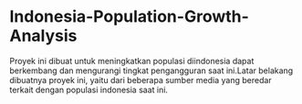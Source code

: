 # Indonesia-Population-Growth-Analysis
Proyek ini dibuat untuk meningkatkan populasi diindonesia dapat berkembang dan mengurangi tingkat pengangguran saat ini.Latar belakang dibuatnya proyek ini, yaitu dari beberapa sumber media yang beredar terkait dengan populasi indonesia saat ini.
